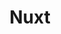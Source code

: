 ---
title: Nuxt
description: Learn Nuxt.js to build server-side rendered Vue applications.
site: https://nuxt.com
---